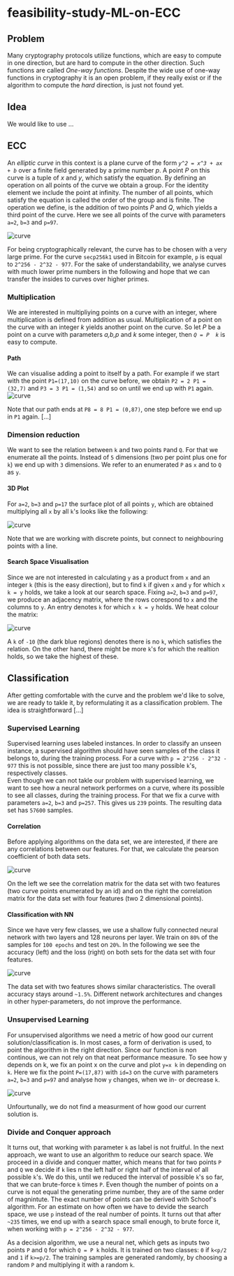 # feasibility-study-ML-on-ECC
## Problem
Many cryptography protocols utilize functions, which are easy to compute in one direction, but are hard to compute in the other direction. Such functions are called *One-way functions*. Despite the wide use of one-way functions in cryptography it is an open problem, if they really exist or if the algorithm to compute the *hard* direction, is just not found yet. 
## Idea
We would like to use ...
## ECC
An *elliptic curve* in this context is a plane curve of the form *``y^2 = x^3 + ax + b``* over a finite field generated by a prime number *p*. A point *P* on this curve is a tuple of *x* and *y*, which satisfy the equation. By defining an operation on all points of the curve we obtain a group. For the identity element we include the point at infinity. The number of all points, which satisfy the equation is called the order of the group and is finite. The operation we define, is the addition of two points *P* and *Q*, which yields a third point of the curve. 
Here we see all points of the curve with parameters ``a=2``, ``b=3`` and ``p=97``.

![curve](https://github.com/bhaecker/feasibility-study-ML-on-ECC/blob/master/images/curve97.png)

For being cryptographically relevant, the curve has to be chosen with a very large prime. For the curve ``secp256k1`` used in Bitcoin for example, ``p`` is equal to ``2^256 - 2^32 - 977``. For the sake of understandability, we analyse curves with much lower prime numbers in the following and hope that we can transfer the insides to curves over higher primes.   

### Multiplication
We are interested in multipliying points on a curve with an integer, where multiplication is defined from addition as usual. Multiplication of a point on the curve with an integer *k* yields another point on the curve. So let *P* be a point on a curve with parameters *a,b,p* and *k* some integer, then *``Q = P  k``* is easy to compute.  
#### Path 
We can visualise adding a point to itself by a path. For example if we start with the point ``P1=(17,10)`` on the curve before, we obtain ``P2 = 2 P1 = (32,7)`` and ``P3 = 3 P1 = (1,54)`` and so on until we end up with ``P1`` again. 
![curve](https://github.com/bhaecker/feasibility-study-ML-on-ECC/blob/master/images/curve97_arrows.png)

Note that our path ends at ``P8 = 8 P1 = (0,87)``, one step before we end up in ``P1`` again.
[...]
### Dimension reduction
We want to see the relation between ``k`` and two points ``P``and ``Q``. For that we enumerate all the points. Instead of ``5`` dimensions (two per point plus one for ``k``) we end up with ``3`` dimensions. We refer to an enumerated ``P`` as ``x`` and to ``Q`` as ``y``. 
#### 3D Plot
For ``a=2``, ``b=3`` and ``p=17`` the surface plot of all points ``y``, which are obtained multiplying all ``x`` by all ``k``'s looks like the following:

![curve](https://github.com/bhaecker/feasibility-study-ML-on-ECC/blob/master/images/3d_p17.png)

Note that we are working with discrete points, but connect to neighbouring points with a line. 
#### Search Space Visualisation
Since we are not interested in calculating ``y`` as a product from ``x`` and an integer ``k`` (this is the easy direction), but to find ``k`` if given ``x`` and ``y`` for which ``x k = y`` holds, we take a look at our search space. Fixing ``a=2``, ``b=3`` and ``p=97``, we produce an adjacency matrix, where the rows corespond to ``x`` and the columns to ``y``. An entry denotes ``k`` for which ``x k = y`` holds. We heat colour the matrix:

![curve](https://github.com/bhaecker/feasibility-study-ML-on-ECC/blob/master/images/matrix_p17.png)


A ``k`` of ``-10`` (the dark blue regions) denotes there is no ``k``, which satisfies the relation.
On the other hand, there might be more ``k``'s for which the realtion holds, so we take the highest of these. 

## Classification
After getting comfortable with the curve and the problem we'd like to solve, we are ready to takle it, by reformulating it as a classification problem. 
The idea is straightforward [...] 
### Supervised Learning
Supervised learning uses labeled instances. In order to classify an unseen instance, a supervised algorithm should have seen samples of the class it belongs to, during the training process. For a curve with ``p = 2^256 - 2^32 - 977`` this is not possible, since there are just too many possible ``k``'s, respectively classes.  
Even though we can not takle our problem with supervised learning, we want to see how a neural network performes on a curve, where its possible to see all classes, during the training process. For that we fix a curve with parameters ``a=2``, ``b=3`` and ``p=257``. This gives us ``239`` points. The resulting data set has ``57600`` samples. 

#### Correlation
Before applying algorithms on the data set, we are interested, if there are any correlations between our features. For that, we calculate the pearson coefficient of both data sets.

![curve](https://github.com/bhaecker/feasibility-study-ML-on-ECC/blob/master/images/corrID257.png)

On the left we see the correlation matrix for the data set with two features (two curve points enumerated by an id) and on the right the correlation matrix for the data set with four features (two 2 dimensional points). 
#### Classification with NN
Since we have very few classes, we use a shallow fully connected neural network with two layers and 128 neurons per layer. We train on ``80%`` of the samples for ``100 epochs`` and test on ``20%``. In the following we see the accuracy (left) and the loss (right) on both sets for the data set with four features. 

![curve](https://github.com/bhaecker/feasibility-study-ML-on-ECC/blob/master/images/p257ep100.png)

The data set with two features shows similar characteristics. 
The overall accuracy stays around ``~1.5%``. Different network architectures and changes in other hyper-parameters, do not improve the performance.
### Unsupervised Learning
For unsupervised algorithms we need a metric of how good our current solution/classification is. In most cases, a form of derivation is used, to point the algorithm in the right direction. Since our function is non continous, we can not rely on that neat performance measure.
To see how y depends on k, we fix an point x on the curve and plot ``y=x k`` in depending on ``k``.
Here we fix the point ``P=(17,87)`` with ``id=3`` on the curve with parameters ``a=2``, ``b=3`` and ``p=97`` and analyse how ``y`` changes, when we in- or decrease ``k``.
 
![curve](https://github.com/bhaecker/feasibility-study-ML-on-ECC/blob/master/images/xfix.png)

Unfourtunally, we do not find a measurment of how good our current solution is. 
### Divide and Conquer approach
It turns out, that working with parameter ``k`` as label is not fruitful. In the next approach, we want to use an algorithm to reduce our search space. We proceed in a divide and conquer matter, which means that for two points ``P`` and ``Q`` we decide if ``k`` lies n the left half or right half of the interval of all possible ``k``'s. We do this, until we reduced the interval of possible ``k``'s so far, that we can brute-force ``k`` times ``P``. Even though the number of points on a curve is not equal the generating prime number, they are of the same order of magnintute. The exact number of points can be derived with Schoof's algorithm. For an estimate on how often we have to devide the search space, we use ``p`` instead of the real number of points. It turns out that after ``~235`` times, we end up with a search space small enough, to brute force it, when working with ``p = 2^256 - 2^32 - 977``.

As a decision algorithm, we use a neural net, which gets as inputs two points ``P`` and ``Q`` for which ``Q = P k`` holds. It is trained on two classes: ``0`` if ``k<p/2`` and ``1`` if ``k>=p/2``. The training samples are generated randomly, by choosing a random ``P`` and multiplying it with a random ``k``. 
